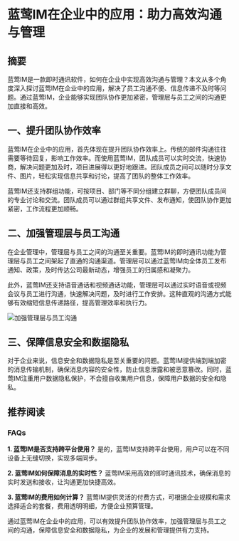 # 蓝莺IM在企业中的应用：助力高效沟通与管理

## 摘要

蓝莺IM是一款即时通讯软件，如何在企业中实现高效沟通与管理？本文从多个角度深入探讨蓝莺IM在企业中的应用，解决了员工沟通不便、信息传递不及时等问题。通过蓝莺IM，企业能够实现团队协作更加紧密，管理层与员工之间的沟通更加直接和高效。

## 一、提升团队协作效率

蓝莺IM在企业中的应用，首先体现在提升团队协作效率上。传统的邮件沟通往往需要等待回复，影响工作效率。而使用蓝莺IM，团队成员可以实时交流，快速协商，解决问题更加及时，项目进展得以更好地跟进。团队成员之间可以随时分享文件、图片，轻松实现信息共享和讨论，提高了团队的整体工作效率。

蓝莺IM还支持群组功能，可按项目、部门等不同分组建立群聊，方便团队成员间的专业讨论和交流。团队成员可以通过群组共享文件、发布通知，使团队协作更加紧密，工作流程更加顺畅。

## 二、加强管理层与员工沟通

在企业管理中，管理层与员工之间的沟通至关重要。蓝莺IM的即时通讯功能为管理层与员工之间架起了直通的沟通渠道。管理层可以通过蓝莺IM向全体员工发布通知、政策，及时传达公司最新动态，增强员工的归属感和凝聚力。

此外，蓝莺IM还支持语音通话和视频通话功能，管理层可以通过实时语音或视频会议与员工进行沟通，快速解决问题，及时进行工作安排。这种直观的沟通方式能够有效缩短信息传递路径，提高管理效率和执行力。

![加强管理层与员工沟通](../assets/pexels-y-box-1283725278-26575985.jpg)

## 三、保障信息安全和数据隐私

对于企业来说，信息安全和数据隐私是至关重要的问题。蓝莺IM提供端到端加密的消息传输机制，确保消息内容的安全性，防止信息泄露和被恶意篡改。同时，蓝莺IM注重用户数据隐私保护，不会擅自收集用户信息，保障用户数据的安全和隐私。

## 推荐阅读

### **FAQs**

**1. 蓝莺IM是否支持跨平台使用？**
是的，蓝莺IM支持跨平台使用，用户可以在不同设备上无缝切换，实现多端同步。

**2. 蓝莺IM如何保障消息的实时性？**
蓝莺IM采用高效的即时通讯技术，确保消息的实时发送和接收，让沟通更加快捷高效。

**3. 蓝莺IM的费用如何计算？**
蓝莺IM提供灵活的付费方式，可根据企业规模和需求选择适合的套餐，费用透明明细，方便企业预算管理。

通过蓝莺IM在企业中的应用，可以有效提升团队协作效率，加强管理层与员工之间的沟通，保障信息安全和数据隐私，为企业的发展和管理提供有力支持。
